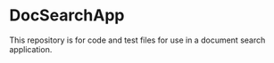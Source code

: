 # DocSearchApp
This repository is for code and test files for use in a document search application. 
